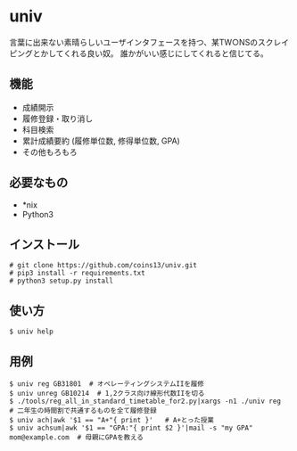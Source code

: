 univ
===
言葉に出来ない素晴らしいユーザインタフェースを持つ、某TW○NSのスクレイピングとかしてくれる良い奴。
誰かがいい感じにしてくれると信じてる。

機能
---
- 成績開示
- 履修登録・取り消し
- 科目検索
- 累計成績要約 (履修単位数, 修得単位数, GPA)
- その他もろもろ

必要なもの
---------
- *nix
- Python3

インストール
-----------
```
# git clone https://github.com/coins13/univ.git
# pip3 install -r requirements.txt
# python3 setup.py install
```

使い方
-----
```
$ univ help
```

用例
-----
```
$ univ reg GB31801  # オペレーティングシステムIIを履修
$ univ unreg GB10214  # 1,2クラス向け線形代数IIを切る
$ ./tools/reg_all_in_standard_timetable_for2.py|xargs -n1 ./univ reg  # 二年生の時間割で共通するものを全て履修登録
$ univ ach|awk '$1 == "A+"{ print }'   # A+とった授業
$ univ achsum|awk '$1 == "GPA:"{ print $2 }'|mail -s "my GPA" mom@example.com  # 母親にGPAを教える
```
